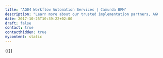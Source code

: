```yaml
---
title: "AG04 Workflow Automation Services | Camunda BPM"
description: "Learn more about our trusted implementation partners, AG04. Camunda is the leader for workflow automation & business process management. Get your 30 day trial today. "
date: 2017-10-25T10:39:22+02:00
draft: false
contact: true
contacthidden: true
mycontent: static
---
```

{{<partner-single
company="AG04"
type="si"
website="http://ag04.com"
countrycode="HR"
city="Zagreb"
description="<p>Agency04 is a Zagreb based software development powerhouse. With more than 100 experts they build complex enterprise and mobile applications. Their developers have experience with implementing Camunda BPMN with their enterprise clients. Agency04 quality has been recognized by Deloitte, including them among 50 Fast growing technology companies in Central Europe.&nbsp;</p>"
siregion="emea,emea"
level="basic"
logo="//images.ctfassets.net/vpidbgnakfvf/3RBedVNaXjL0AxDlUoagrh/ea1ee0bceb215ece3c5ca450ee8016a7/AG04-300px.png">}}